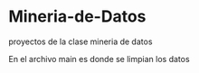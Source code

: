 # Mineria-de-Datos
proyectos de la clase mineria de datos

En el archivo main es donde se limpian los datos

